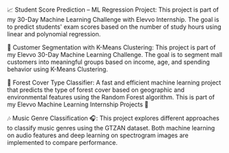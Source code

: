 📈 Student Score Prediction – ML Regression Project:
This project is part of my 30-Day Machine Learning Challenge with Elevvo Internship.
The goal is to predict students' exam scores based on the number of study hours using linear and polynomial regression.

🎯 Customer Segmentation with K-Means Clustering:
This project is part of my Elevvo 30-Day Machine Learning Challenge.
The goal is to segment mall customers into meaningful groups based on income, age, and spending behavior using K-Means Clustering.

🌲 Forest Cover Type Classifier:
A fast and efficient machine learning project that predicts the type of forest cover based on geographic and environmental features using the Random Forest algorithm.
This is part of my Elevvo Machine Learning Internship Projects 🎯

🎶 Music Genre Classification 🎧:
This project explores different approaches to classify music genres using the GTZAN dataset.
Both machine learning on audio features and deep learning on spectrogram images are implemented to compare performance.

